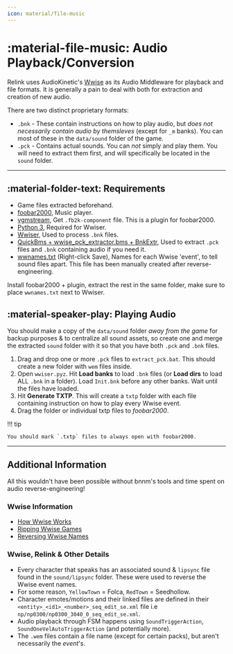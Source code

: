 ```yaml
---
icon: material/file-music
---
```


# :material-file-music: Audio Playback/Conversion

Relink uses AudioKinetic's [Wwise](https://www.audiokinetic.com/en/wwise/overview/) as its Audio Middleware for playback and file formats. It is generally a pain to deal with both for extraction and creation of new audio.

There are two distinct proprietary formats:

* `.bnk` - These contain instructions on how to play audio, but *does not necessarily contain audio by themsleves* (except for `_m` banks). You can most of these in the `data/sound` folder of the game.
* `.pck` - Contains actual sounds. You can *not* simply and play them. You will need to extract them first, and will specifically be located in the `sound` folder.

---

## :material-folder-text: Requirements

* Game files extracted beforehand. 
* [foobar2000](https://www.foobar2000.org/), Music player.
* [vgmstream](https://github.com/vgmstream/vgmstream/releases/), Get `.fb2k-component` file. This is a plugin for foobar2000.
* [Python 3](https://www.python.org/downloads/), Required for Wwiser.
* [Wwiser](https://github.com/bnnm/wwiser), Used to process `.bnk` files.
* [QuickBms + wwise_pck_extractor.bms + BnkExtr](BnkExtr_QuickBms.zip), Used to extract `.pck` files and `.bnk` containing audio if you need it.
* [wwnames.txt](wwnames.txt) (Right-click Save), Names for each Wwise 'event', to tell sound files apart. This file has been manually created after reverse-engineering.

Install foobar2000 + plugin, extract the rest in the same folder, make sure to place `wwnames.txt` next to Wwiser.

## :material-speaker-play: Playing Audio

You should make a copy of the `data/sound` folder *away from the game* for backup purposes & to centralize all sound assets, so create one and merge the extracted `sound` folder with it so that you have both `.pck` and `.bnk` files.

1. Drag and drop one or more `.pck` files to `extract_pck.bat`. This should create a new folder with `wem` files inside.
2. Open `wwiser.pyz`. Hit **Load banks** to load `.bnk` files (or **Load dirs** to load ALL `.bnk` in a folder). Load `Init.bnk` before any other banks. Wait until the files have loaded.
3. Hit **Generate TXTP**. This will create a `txtp` folder with each file containing instruction on how to play every Wwise event.
4. Drag the folder or individual txtp files to *foobar2000*. 

!!! tip
    
    You should mark `.txtp` files to always open with foobar2000.

---

## Additional Information

All this wouldn't have been possible without bnnm's tools and time spent on audio reverse-engineering!

### Wwise Information

* [How Wwise Works](https://github.com/bnnm/wwiser/blob/master/doc/WWISER.md)
* [Ripping Wwise Games](https://github.com/bnnm/wwiser-utils/blob/master/doc/RIPPING.md)
* [Reversing Wwise Names](https://github.com/bnnm/wwiser-utils/blob/master/doc/NAMES.md)

### Wwise, Relink & Other Details

* Every character that speaks has an associated sound & `lipsync` file found in the `sound/lipsync` folder. These were used to reverse the Wwise event names.
* For some reason, `YellowTown` = Folca, `RedTown` = Seedhollow.
* Character emotes/motions and their linked files are defined in their `<entity>_<id1>_<number>_seq_edit_se.xml` file i.e `np/np0300/np0300_3040_0_seq_edit_se.xml`.
* Audio playback through FSM happens using `SoundTriggerAction`, `SoundOneVelAutoTriggerAction` (and potentially more).
* The `.wem` files contain a file name (except for certain packs), but aren't necessarily the *event*'s.
